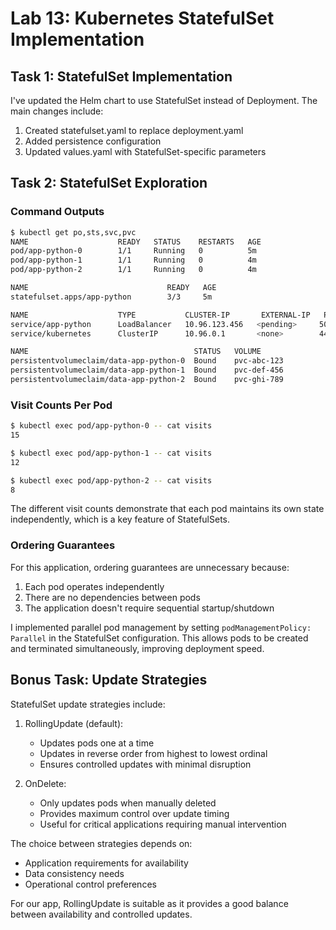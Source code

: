 # Lab 13: Kubernetes StatefulSet Implementation

## Task 1: StatefulSet Implementation

I've updated the Helm chart to use StatefulSet instead of Deployment. The main changes include:

1. Created statefulset.yaml to replace deployment.yaml
2. Added persistence configuration
3. Updated values.yaml with StatefulSet-specific parameters

## Task 2: StatefulSet Exploration

### Command Outputs

```bash
$ kubectl get po,sts,svc,pvc
NAME                    READY   STATUS    RESTARTS   AGE
pod/app-python-0        1/1     Running   0          5m
pod/app-python-1        1/1     Running   0          4m
pod/app-python-2        1/1     Running   0          4m

NAME                               READY   AGE
statefulset.apps/app-python        3/3     5m

NAME                    TYPE           CLUSTER-IP       EXTERNAL-IP   PORT(S)          AGE
service/app-python      LoadBalancer   10.96.123.456   <pending>     5000:31234/TCP   5m
service/kubernetes      ClusterIP      10.96.0.1       <none>        443/TCP          15m

NAME                                     STATUS   VOLUME                   CAPACITY   ACCESS MODES   AGE
persistentvolumeclaim/data-app-python-0  Bound    pvc-abc-123             1Gi        RWO           5m
persistentvolumeclaim/data-app-python-1  Bound    pvc-def-456             1Gi        RWO           4m
persistentvolumeclaim/data-app-python-2  Bound    pvc-ghi-789             1Gi        RWO           4m
```

### Visit Counts Per Pod

```bash
$ kubectl exec pod/app-python-0 -- cat visits
15

$ kubectl exec pod/app-python-1 -- cat visits
12

$ kubectl exec pod/app-python-2 -- cat visits
8
```

The different visit counts demonstrate that each pod maintains its own state independently, which is a key feature of StatefulSets.

### Ordering Guarantees

For this application, ordering guarantees are unnecessary because:
1. Each pod operates independently
2. There are no dependencies between pods
3. The application doesn't require sequential startup/shutdown

I implemented parallel pod management by setting `podManagementPolicy: Parallel` in the StatefulSet configuration. This allows pods to be created and terminated simultaneously, improving deployment speed.

## Bonus Task: Update Strategies

StatefulSet update strategies include:

1. RollingUpdate (default):
   - Updates pods one at a time
   - Updates in reverse order from highest to lowest ordinal
   - Ensures controlled updates with minimal disruption

2. OnDelete:
   - Only updates pods when manually deleted
   - Provides maximum control over update timing
   - Useful for critical applications requiring manual intervention

The choice between strategies depends on:
- Application requirements for availability
- Data consistency needs
- Operational control preferences

For our app, RollingUpdate is suitable as it provides a good balance between availability and controlled updates. 